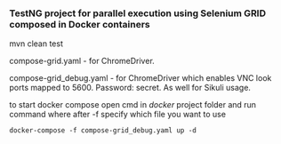 ### TestNG project for parallel execution using Selenium GRID composed in Docker containers
mvn clean test

compose-grid.yaml - for ChromeDriver.

compose-grid_debug.yaml - for ChromeDriver which enables VNC look ports mapped to 5600. Password: secret. As well for Sikuli usage.


to start docker compose open cmd in *docker* project folder and run command where after -f specify which file you want to use

```docker-compose -f compose-grid_debug.yaml up -d```

